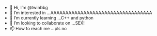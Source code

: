 - 👋 Hi, I’m @twinbbg
- 👀 I’m interested in ...AAAAAAAAAAAAAAAAAAAAAAAAAAAAAAAAAA
- 🌱 I’m currently learning ...C++ and python
- 💞️ I’m looking to collaborate on ...SEX!
- 📫 How to reach me ...pls no

<!---
twinbbg/twinbbg is a ✨ special ✨ repository because its `README.md` (this file) appears on your GitHub profile.
You can click the Preview link to take a look at your changes.
--->
